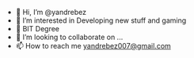 - 👋 Hi, I’m @yandrebez
- 👀 I’m interested in Developing new stuff and gaming
- 🌱 BIT Degree
- 💞️ I’m looking to collaborate on ...
- 📫 How to reach me yandrebez007@gmail.com

<!---
yandrebez/yandrebez is a ✨ special ✨ repository because its `README.md` (this file) appears on your GitHub profile.
You can click the Preview link to take a look at your changes.
--->
